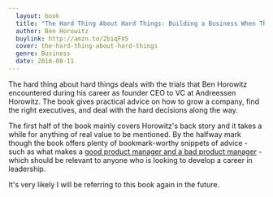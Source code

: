 ```yaml
---
  layout: book
  title: "The Hard Thing About Hard Things: Building a Business When There Are No Easy Answers"
  author: Ben Horowitz
  buylink: http://amzn.to/2biqFXS
  cover: the-hard-thing-about-hard-things
  genre: Business
  date: 2016-08-11
---
```


The hard thing about hard things deals with the trials that Ben Horowitz encountered during his career as founder CEO to VC at Andreessen Horowitz. The book gives practical advice on how to grow a company, find the right executives, and deal with the hard decisions along the way.

The first half of the book mainly covers Horowitz's back story and it takes a while for anything of real value to be mentioned. By the halfway mark though the book offers plenty of bookmark-worthy snippets of advice - such as what makes a <a href="{{site.baseurl}}{% link _posts/2016-06-21-product-manager.md %}" title="Good Product Manager; Bad Product Manager">good product manager and a bad product manager</a> - which should be relevant to anyone who is looking to develop a career in leadership.

It's very likely I will be referring to this book again in the future.
